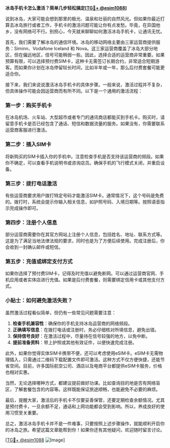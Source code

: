 **冰岛手机卡怎么激活？简单几步轻松搞定[[TG💪+ @esim1088](https://t.me/s/esim1088)]**

说到冰岛，大家可能会想到那里的极光、温泉和壮丽的自然风光。但如果你最近打算去冰岛旅行或者工作，手机卡的激活问题可能让你有点发愁。毕竟，在异国他乡，没有网络可不行。别担心，今天就来聊聊如何激活冰岛手机卡，让通讯无忧。

首先，我们需要了解冰岛的通信环境。冰岛的移动网络主要由三家运营商提供服务：Siminn、Vodafone Iceland 和 Nova。这三家运营商覆盖了冰岛大部分地区，但在偏远地区，信号可能稍弱一些。因此，选择合适的运营商非常重要。如果预算有限，可以选择预付费SIM卡，这种卡无需签订长期合约，非常适合短期游客。而如果你计划在冰岛停留较长时间，比如半年或一年，那么后付费套餐可能更适合你。

接下来，我们来说说激活冰岛手机卡的具体步骤。一般来说，激活过程并不复杂，但具体操作可能会因运营商而有所不同。以下是一个通用的激活流程：

### 第一步：购买手机卡

在冰岛机场、火车站、大型超市或者专门的通讯商店都能买到手机卡。购买时，请留意手机卡是否已经包含了通话、短信和数据流量的服务。如果没有，你需要联系运营商客服进行激活。

### 第二步：插入SIM卡

将新购买的SIM卡插入你的手机中。注意检查手机是否支持该运营商的频段。如果你不确定，可以查看手机说明书或咨询店员。确保手机的飞行模式关闭，并重启设备。

### 第三步：拨打电话激活

有些运营商要求用户拨打特定号码才能激活SIM卡。通常情况下，这个号码是免费的。拨打时，系统会提示你输入相关信息，如护照号码、入境日期等。按照语音指示完成操作即可。

### 第四步：注册个人信息

部分运营商需要你在其官方网站上注册个人信息，包括姓名、地址、联系方式等。这是为了满足当地法律法规的要求，同时也是为了方便后续使用。完成注册后，你会收到一封确认邮件或短信。

### 第五步：充值或绑定支付方式

如果你选择了预付费SIM卡，记得及时充值以避免断网。可以通过运营商官网、手机应用或者实体店进行充值。如果是后付费套餐，则需要绑定信用卡或其他支付方式。

### 小贴士：如何避免激活失败？

虽然激活过程看似简单，但仍有一些常见问题需要注意：

1. **检查手机兼容性**：确保你的手机支持冰岛运营商的网络频段。
2. **正确填写信息**：在拨打电话或注册时，务必仔细核对所填信息，避免出错。
3. **保持信号良好**：在激活过程中，尽量待在信号较强的地方，以免中断。
4. **提前准备资料**：带上护照或其他有效证件，以便快速完成注册。

此外，如果你觉得实体SIM卡携带不便，还可以考虑使用eSIM卡。eSIM卡无需物理插入，只需通过二维码下载配置文件即可激活。这种方式不仅方便快捷，还能节省空间。目前，许多国际航空公司、酒店以及电商平台都提供eSIM卡服务，价格也相对实惠。

当然，无论选择哪种方式，都建议提前做好功课。比如查询目的地是否有网络盲区，了解套餐包含的内容等。这样既能保证旅途顺畅，也能避免不必要的麻烦。

最后，提醒大家，激活后的手机卡不仅要妥善保管，还要定期检查余额情况。尤其是预付费卡，一旦余额不足，通话和上网功能都会受到影响。所以，养成良好的使用习惯至关重要。

总之，激活冰岛手机卡并不是一件难事，只要按照上述步骤操作，就能顺利开启你的冰岛之旅。希望这篇文章能帮到你！如果你还有其他疑问，欢迎随时留言讨论。

[[TG💪+ @esim1088](https://t.me/s/esim1088) ![Image](https://i.postimg.cc/4NQfJmqS/Snipaste-2025-05-13-00-14-12.png)]